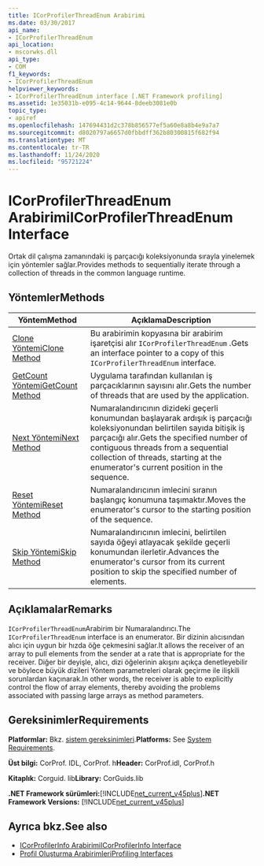 ```yaml
---
title: ICorProfilerThreadEnum Arabirimi
ms.date: 03/30/2017
api_name:
- ICorProfilerThreadEnum
api_location:
- mscorwks.dll
api_type:
- COM
f1_keywords:
- ICorProfilerThreadEnum
helpviewer_keywords:
- ICorProfilerThreadEnum interface [.NET Framework profiling]
ms.assetid: 1e35031b-e095-4c14-9644-8deeb3081e0b
topic_type:
- apiref
ms.openlocfilehash: 147694431d2c378b856577ef5a60e8a8b4e9a7a7
ms.sourcegitcommit: d8020797a6657d0fbbdff362b80300815f682f94
ms.translationtype: MT
ms.contentlocale: tr-TR
ms.lasthandoff: 11/24/2020
ms.locfileid: "95721224"
---
```

# <a name="icorprofilerthreadenum-interface"></a><span data-ttu-id="f6114-102">ICorProfilerThreadEnum Arabirimi</span><span class="sxs-lookup"><span data-stu-id="f6114-102">ICorProfilerThreadEnum Interface</span></span>

<span data-ttu-id="f6114-103">Ortak dil çalışma zamanındaki iş parçacığı koleksiyonunda sırayla yinelemek için yöntemler sağlar.</span><span class="sxs-lookup"><span data-stu-id="f6114-103">Provides methods to sequentially iterate through a collection of threads in the common language runtime.</span></span>  
  
## <a name="methods"></a><span data-ttu-id="f6114-104">Yöntemler</span><span class="sxs-lookup"><span data-stu-id="f6114-104">Methods</span></span>  
  
|<span data-ttu-id="f6114-105">Yöntem</span><span class="sxs-lookup"><span data-stu-id="f6114-105">Method</span></span>|<span data-ttu-id="f6114-106">Açıklama</span><span class="sxs-lookup"><span data-stu-id="f6114-106">Description</span></span>|  
|------------|-----------------|  
|[<span data-ttu-id="f6114-107">Clone Yöntemi</span><span class="sxs-lookup"><span data-stu-id="f6114-107">Clone Method</span></span>](icorprofilerthreadenum-clone-method.md)|<span data-ttu-id="f6114-108">Bu arabirimin kopyasına bir arabirim işaretçisi alır `ICorProfilerThreadEnum` .</span><span class="sxs-lookup"><span data-stu-id="f6114-108">Gets an interface pointer to a copy of this `ICorProfilerThreadEnum` interface.</span></span>|  
|[<span data-ttu-id="f6114-109">GetCount Yöntemi</span><span class="sxs-lookup"><span data-stu-id="f6114-109">GetCount Method</span></span>](icorprofilerthreadenum-getcount-method.md)|<span data-ttu-id="f6114-110">Uygulama tarafından kullanılan iş parçacıklarının sayısını alır.</span><span class="sxs-lookup"><span data-stu-id="f6114-110">Gets the number of threads that are used by the application.</span></span>|  
|[<span data-ttu-id="f6114-111">Next Yöntemi</span><span class="sxs-lookup"><span data-stu-id="f6114-111">Next Method</span></span>](icorprofilerthreadenum-next-method.md)|<span data-ttu-id="f6114-112">Numaralandırıcının dizideki geçerli konumundan başlayarak ardışık iş parçacığı koleksiyonundan belirtilen sayıda bitişik iş parçacığı alır.</span><span class="sxs-lookup"><span data-stu-id="f6114-112">Gets the specified number of contiguous threads from a sequential collection of threads, starting at the enumerator's current position in the sequence.</span></span>|  
|[<span data-ttu-id="f6114-113">Reset Yöntemi</span><span class="sxs-lookup"><span data-stu-id="f6114-113">Reset Method</span></span>](icorprofilerthreadenum-reset-method.md)|<span data-ttu-id="f6114-114">Numaralandırıcının imlecini sıranın başlangıç konumuna taşımaktır.</span><span class="sxs-lookup"><span data-stu-id="f6114-114">Moves the enumerator's cursor to the starting position of the sequence.</span></span>|  
|[<span data-ttu-id="f6114-115">Skip Yöntemi</span><span class="sxs-lookup"><span data-stu-id="f6114-115">Skip Method</span></span>](icorprofilerthreadenum-skip-method.md)|<span data-ttu-id="f6114-116">Numaralandırıcının imlecini, belirtilen sayıda öğeyi atlayacak şekilde geçerli konumundan ilerletir.</span><span class="sxs-lookup"><span data-stu-id="f6114-116">Advances the enumerator's cursor from its current position to skip the specified number of elements.</span></span>|  
  
## <a name="remarks"></a><span data-ttu-id="f6114-117">Açıklamalar</span><span class="sxs-lookup"><span data-stu-id="f6114-117">Remarks</span></span>  

 <span data-ttu-id="f6114-118">`ICorProfilerThreadEnum`Arabirim bir Numaralandırıcı.</span><span class="sxs-lookup"><span data-stu-id="f6114-118">The `ICorProfilerThreadEnum` interface is an enumerator.</span></span> <span data-ttu-id="f6114-119">Bir dizinin alıcısından alıcı için uygun bir hızda öğe çekmesini sağlar.</span><span class="sxs-lookup"><span data-stu-id="f6114-119">It allows the receiver of an array to pull elements from the sender at a rate that is appropriate for the receiver.</span></span> <span data-ttu-id="f6114-120">Diğer bir deyişle, alıcı, dizi öğelerinin akışını açıkça denetleyebilir ve böylece büyük dizileri Yöntem parametreleri olarak geçirme ile ilişkili sorunlardan kaçınarak.</span><span class="sxs-lookup"><span data-stu-id="f6114-120">In other words, the receiver is able to explicitly control the flow of array elements, thereby avoiding the problems associated with passing large arrays as method parameters.</span></span>  
  
## <a name="requirements"></a><span data-ttu-id="f6114-121">Gereksinimler</span><span class="sxs-lookup"><span data-stu-id="f6114-121">Requirements</span></span>  

 <span data-ttu-id="f6114-122">**Platformlar:** Bkz. [sistem gereksinimleri](../../get-started/system-requirements.md).</span><span class="sxs-lookup"><span data-stu-id="f6114-122">**Platforms:** See [System Requirements](../../get-started/system-requirements.md).</span></span>  
  
 <span data-ttu-id="f6114-123">**Üst bilgi:** CorProf. IDL, CorProf. h</span><span class="sxs-lookup"><span data-stu-id="f6114-123">**Header:** CorProf.idl, CorProf.h</span></span>  
  
 <span data-ttu-id="f6114-124">**Kitaplık:** Corguid. lib</span><span class="sxs-lookup"><span data-stu-id="f6114-124">**Library:** CorGuids.lib</span></span>  
  
 <span data-ttu-id="f6114-125">**.NET Framework sürümleri:**[!INCLUDE[net_current_v45plus](../../../../includes/net-current-v45plus-md.md)]</span><span class="sxs-lookup"><span data-stu-id="f6114-125">**.NET Framework Versions:** [!INCLUDE[net_current_v45plus](../../../../includes/net-current-v45plus-md.md)]</span></span>  
  
## <a name="see-also"></a><span data-ttu-id="f6114-126">Ayrıca bkz.</span><span class="sxs-lookup"><span data-stu-id="f6114-126">See also</span></span>

- [<span data-ttu-id="f6114-127">ICorProfilerInfo Arabirimi</span><span class="sxs-lookup"><span data-stu-id="f6114-127">ICorProfilerInfo Interface</span></span>](icorprofilerinfo-interface.md)
- [<span data-ttu-id="f6114-128">Profil Oluşturma Arabirimleri</span><span class="sxs-lookup"><span data-stu-id="f6114-128">Profiling Interfaces</span></span>](profiling-interfaces.md)
